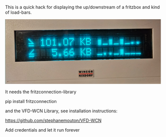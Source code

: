 This is a quick hack for displaying the up/downstream of a fritzbox
and kind of load-bars. 

![image]({E8D89F55-856F-455B-980D-6F7909E3A16E}.png)

It needs the fritzconnection-library

pip install fritzconnection

and the VFD-WCN Library, see installation instructions:

https://github.com/stephanemouton/VFD-WCN

Add credentials and let it run forever

